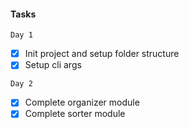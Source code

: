 #### Tasks

`Day 1`

- [x] Init project and setup folder structure
- [x] Setup cli args

`Day 2`

- [x] Complete organizer module
- [x] Complete sorter module
